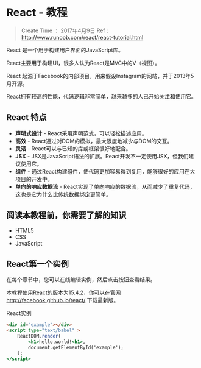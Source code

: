 # React - 教程

> Create Time ： 2017年4月9日 Ref : http://www.runoob.com/react/react-tutorial.html

React 是一个用于构建用户界面的JavaScript库。

React主要用于构建UI，很多人认为React是MVC中的V（视图）。

React 起源于Facebook的内部项目，用来假设Instagram的网站，并于2013年5月开源。

React拥有较高的性能，代码逻辑非常简单，越来越多的人已开始关注和使用它。

## React 特点

* **声明式设计** - React采用声明范式，可以轻松描述应用。
* **高效** - React通过对DOM的模拟，最大限度地减少与DOM的交互。
* **灵活** - React可以与已知的库或框架很好地配合。
* **JSX** - JSX是JavaScript语法的扩展。React开发不一定使用JSX，但我们建议使用它。
* **组件** - 通过React构建组件，使代码更加容易得到复用，能够很好的应用在大项目的开发中。
* **单向的响应数据流** - React实现了单向响应的数据流，从而减少了重复代码，这也是它为什么比传统数据绑定更简单。

## 阅读本教程前，你需要了解的知识

* HTML5
* CSS
* JavaScript

## React第一个实例

在每个章节中，您可以在线编辑实例，然后点击按钮查看结果。

本教程使用React的版本为15.4.2，你可以在官网 http://facebook.github.io/react/ 下载最新版。

React实例
```html
<div id="example"></div>
<script type="text/babel" >
    ReactDOM.render(
        <h1>hello,world!<h1>,
        document.getElementById('example');
    );
</script>
```